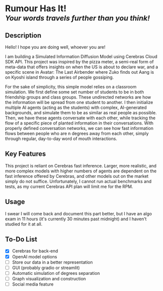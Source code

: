 # Rumour Has It! <br><sup>_Your words travels further than you think!_</sup>

## Description
Hello! I hope you are doing well, whoever you are!

I am building a Simulated Information Diffusion Model using Cerebras Cloud SDK API. This project was inspired by the pizza meter, a semi-real form of meta-data that offers insights on when the US is about to declare war, and a specific scene in Avatar: The Last Airbender where Zuko finds out Aang is on Kyoshi island through a series of people gossiping. 

For the sake of simplicity, this simple model relies on a classroom simulation. We first define some set number of students to be in both friendship groups and class groups. These undirected networks are how the information will be spread from one student to another. I then initialize multiple AI agents (acting as the students) with complex, AI-generated backgrounds, and simulate them to be as similar as real people as possible. Then, we have these agents conversate with each other, while tracking the flow of a specific piece of planted information in their conversations. With properly defined conversation networks, we can see how fast information flows between people who are n degrees away from each other, simply through regular, day-to-day word of mouth interactions.

## Key Features
This project is reliant on Cerebras fast inference. 
Larger, more realistic, and more complex models with higher numbers of agents are dependent on the fast inference offered by Cerebras, and other models out on the market simply do not suffice. 
Unfortunately, I cannot run actual benchmarks and tests, as my current Cerebras API plan will limit me for the RPM. 

## Usage
I swear I will come back and document this part better, but I have an algo exam in 11 hours (it's currently 30 minutes past midnight) and I haven't studied for it at all. 

## To-Do List
- [x] Cerebras for back-end
- [x] OpenAI model options
- [ ] Store our data in a better representation
- [ ] GUI (probably gradio or streamlit)
- [ ] Automatic simulation of degrees separation
- [ ] Graph visualization and construction
- [ ] Social media feature
